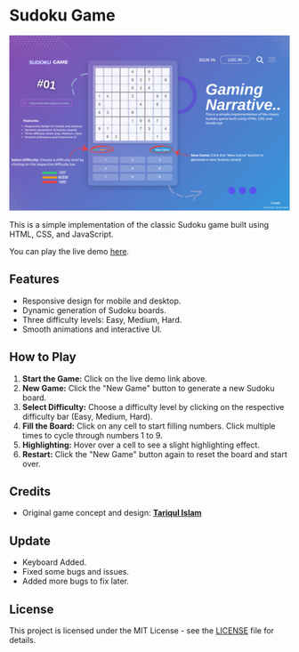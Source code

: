 # Sudoku Game

![Sudoku Game](cover.png)


This is a simple implementation of the classic Sudoku game built using HTML, CSS, and JavaScript.

You can play the live demo [here](https://tariqulislaam.github.io/sudoku/).

## Features

- Responsive design for mobile and desktop.
- Dynamic generation of Sudoku boards.
- Three difficulty levels: Easy, Medium, Hard.
- Smooth animations and interactive UI.

## How to Play

1. **Start the Game:** Click on the live demo link above.
2. **New Game:** Click the "New Game" button to generate a new Sudoku board.
3. **Select Difficulty:** Choose a difficulty level by clicking on the respective difficulty bar (Easy, Medium, Hard).
4. **Fill the Board:** Click on any cell to start filling numbers. Click multiple times to cycle through numbers 1 to 9.
5. **Highlighting:** Hover over a cell to see a slight highlighting effect.
6. **Restart:** Click the "New Game" button again to reset the board and start over.

## Credits

- Original game concept and design: **[Tariqul Islam](https://facebook.com/tariqulislaamrahat)**

## Update

- Keyboard Added.
- Fixed some bugs and issues.
- Added more bugs to fix later.

## License

This project is licensed under the MIT License - see the [LICENSE](LICENSE) file for details.
